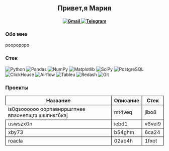 <h2 align="center">Привет,я Мария
<h4 align="center">  
<a href="https://htmlacademy.ru">
  <img src="https://img.shields.io/badge/Gmail-%23316192.svg?style=for-the-badge&logo=gmail&logoColor=white"  alt="Gmail">
</a>
  <a href="https://htmlacademy.ru">
  <img src="https://img.shields.io/badge/Telegram-%23316192.svg?style=for-the-badge&logo=telegram&logoColor=white"  alt="Telegram">
</a>
<h3 align="left"> Обо мне</h3>
рооророро




### Стек
![Python](https://img.shields.io/badge/Python-3670A0?style=for-the-flat&logo=python&logoColor=ffdd54)
![Pandas](https://img.shields.io/badge/Pandas-%23150458.svg?style=for-the-flat&logo=pandas&logoColor=white)
![NumPy](https://img.shields.io/badge/Numpy-%23013243.svg?style=for-the-flat&logo=numpy&logoColor=white)
![Matplotlib](https://img.shields.io/badge/Matplotlib-%23ffffff.svg?style=for-the-flat&logo=Matplotlib&logoColor=black)
![SciPy](https://img.shields.io/badge/SciPy-%230C55A5.svg?style=for-the-flat&logo=scipy&logoColor=%white)
![PostgreSQL](https://img.shields.io/badge/PostgreSQL-%23316192.svg?style=for-the-flat&logo=postgresql&logoColor=white)
![ClickHouse](https://img.shields.io/badge/ClickHouse-%23F05033.svg?style=for-the-flat&logo=ClickHouse&logoColor=white)
![Airflow](https://img.shields.io/badge/Airflow-017CEE?style=for-the-flat&logo=Airflow&logoColor=white)
![Tableu](https://img.shields.io/badge/Tableu-%23150458.svg?style=for-the-flat&logo=Tableu&logoColor=white)
![Redash](https://img.shields.io/badge/Redash-%23F05033.svg?style=for-the-flat&logo=Redash&logoColor=white)
![Git](https://img.shields.io/badge/Git-3670A0?style=for-the-flat&logo=git&logoColor=white)

### Проекты

<table >
  <thead>
    <tr>
      <th style="border: 1px solid rgb(0, 0, 0);">Название</th>
      <th style="border: 1px solid rgb(0, 0, 0);">Описание</th>
      <th style="border: 1px solid rgb(0, 0, 0);">Стек</th>
    </tr>
  </thead>
  <tbody>
   <tr>
      <td>is0qsоооооо оорпавнрршгпнее впаонепщгз шшпнкг6каj
      </td>
      <td style="border: 1px solid rgb(0, 0, 0);">mt4veq</td>
      <td style="border: 1px solid rgb(0, 0, 0);">jlbo8</td>
    </tr>
    <tr>
      <td style="border: 1px solid rgb(0, 0, 0);">uswszx0n</td>
      <td style="border: 1px solid rgb(0, 0, 0);">iebd1</td>
      <td style="border: 1px solid rgb(0, 0, 0);">v6vei9</td>
    </tr>
    <tr>
      <td style="border: 1px solid rgb(0, 0, 0);">xby73</td>
      <td style="border: 1px solid rgb(0, 0, 0);">b54ghm</td>
      <td style="border: 1px solid rgb(0, 0, 0);">6ca24</td>
    </tr>
    <tr>
      <td style="border: 1px solid rgb(0, 0, 0);">roacla</td>
      <td style="border: 1px solid rgb(0, 0, 0);">02ab4h</td>
      <td style="border: 1px solid rgb(0, 0, 0);">1fxot</td>
    </tr>
  </tbody>
</table>





